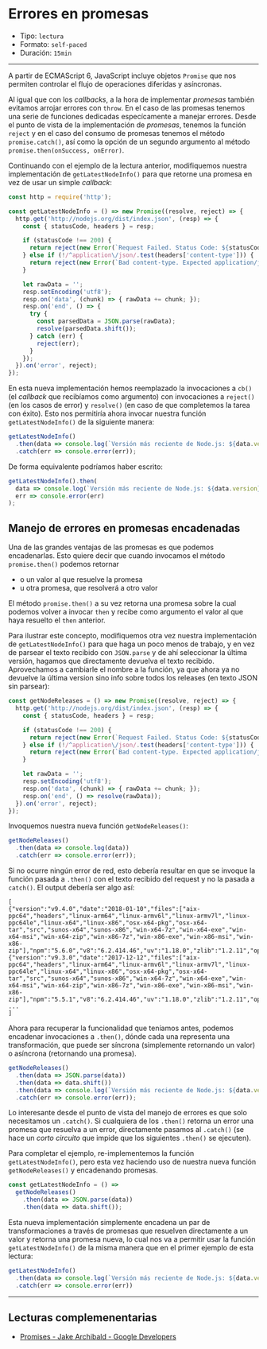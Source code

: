 # Errores en promesas

* Tipo: `lectura`
* Formato: `self-paced`
* Duración: `15min`

***

A partir de ECMAScript 6, JavaScript incluye objetos `Promise` que nos permiten
controlar el flujo de operaciones diferidas y asíncronas.

Al igual que con los _callbacks_, a la hora de implementar _promesas_ también
evitamos arrojar errores con `throw`. En el caso de las promesas tenemos una
serie de funciones dedicadas especícamente a manejar errores. Desde el punto de
vista de la implementación de _promesas_, tenemos la función `reject` y en el
caso del consumo de promesas tenemos el método `promise.catch()`, así como la
opción de un segundo argumento al método `promise.then(onSuccess, onError)`.

Continuando con el ejemplo de la lectura anterior, modifiquemos nuestra
implementación de `getLatestNodeInfo()` para que retorne una promesa en vez de
usar un simple _callback_:

```js
const http = require('http');

const getLatestNodeInfo = () => new Promise((resolve, reject) => {
  http.get('http://nodejs.org/dist/index.json', (resp) => {
    const { statusCode, headers } = resp;

    if (statusCode !== 200) {
      return reject(new Error(`Request Failed. Status Code: ${statusCode}`));
    } else if (!/^application\/json/.test(headers['content-type'])) {
      return reject(new Error(`Bad content-type. Expected application/json but got ${contentType}`));
    }

    let rawData = '';
    resp.setEncoding('utf8');
    resp.on('data', (chunk) => { rawData += chunk; });
    resp.on('end', () => {
      try {
        const parsedData = JSON.parse(rawData);
        resolve(parsedData.shift());
      } catch (err) {
        reject(err);
      }
    });
  }).on('error', reject);
});
```

En esta nueva implementación hemos reemplazado la invocaciones a `cb()` (el
_callback_ que recibíamos como argumento) con invocaciones a `reject()` (en los
casos de error) y `resolve()` (en caso de que completemos la tarea con éxito).
Esto nos permitiría ahora invocar nuestra función `getLatestNodeInfo()` de la
siguiente manera:

```js
getLatestNodeInfo()
  .then(data => console.log(`Versión más reciente de Node.js: ${data.version}`))
  .catch(err => console.error(err));
```

De forma equivalente podríamos haber escrito:

```js
getLatestNodeInfo().then(
  data => console.log(`Versión más reciente de Node.js: ${data.version}`),
  err => console.error(err)
);
```

## Manejo de errores en promesas encadenadas

Una de las grandes ventajas de las promesas es que podemos encadenarlas. Esto
quiere decir que cuando invocamos el método `promise.then()` podemos retornar

* o un valor al que resuelve la promesa
* u otra promesa, que resolverá a otro valor

El método `promise.then()` a su vez retorna una promesa sobre la cual podemos
volver a invocar `then` y recibe como argumento el valor al que haya resuelto
el `then` anterior.

Para ilustrar este concepto, modifiquemos otra vez nuestra implementación de
`getLatestNodeInfo()` para que haga un poco menos de trabajo, y en vez de
parsear el texto recibido con `JSON.parse` y de ahí seleccionar la última
versión, hagamos que directamente devuelva el texto recibido. Aprovechamos a
cambiarle el nombre a la función, ya que ahora ya no devuelve la última version
sino info sobre todos los releases (en texto JSON sin parsear):

```js
const getNodeReleases = () => new Promise((resolve, reject) => {
  http.get('http://nodejs.org/dist/index.json', (resp) => {
    const { statusCode, headers } = resp;

    if (statusCode !== 200) {
      return reject(new Error(`Request Failed. Status Code: ${statusCode}`));
    } else if (!/^application\/json/.test(headers['content-type'])) {
      return reject(new Error(`Bad content-type. Expected application/json but got ${contentType}`));
    }

    let rawData = '';
    resp.setEncoding('utf8');
    resp.on('data', (chunk) => { rawData += chunk; });
    resp.on('end', () => resolve(rawData));
  }).on('error', reject);
});
```

Invoquemos nuestra nueva función `getNodeReleases()`:

```js
getNodeReleases()
  .then(data => console.log(data))
  .catch(err => console.error(err));
```

Si no ocurre ningún error de red, esto debería resultar en que se invoque la
función pasada a `.then()` con el texto recibido del request y no la pasada a
`catch()`. El output debería ser algo así:

```text
[
{"version":"v9.4.0","date":"2018-01-10","files":["aix-ppc64","headers","linux-arm64","linux-armv6l","linux-armv7l","linux-ppc64le","linux-x64","linux-x86","osx-x64-pkg","osx-x64-tar","src","sunos-x64","sunos-x86","win-x64-7z","win-x64-exe","win-x64-msi","win-x64-zip","win-x86-7z","win-x86-exe","win-x86-msi","win-x86-zip"],"npm":"5.6.0","v8":"6.2.414.46","uv":"1.18.0","zlib":"1.2.11","openssl":"1.0.2n","modules":"59","lts":false},
{"version":"v9.3.0","date":"2017-12-12","files":["aix-ppc64","headers","linux-arm64","linux-armv6l","linux-armv7l","linux-ppc64le","linux-x64","linux-x86","osx-x64-pkg","osx-x64-tar","src","sunos-x64","sunos-x86","win-x64-7z","win-x64-exe","win-x64-msi","win-x64-zip","win-x86-7z","win-x86-exe","win-x86-msi","win-x86-zip"],"npm":"5.5.1","v8":"6.2.414.46","uv":"1.18.0","zlib":"1.2.11","openssl":"1.0.2n","modules":"59","lts":false},
...
]
```

Ahora para recuperar la funcionalidad que teníamos antes, podemos encadenar
invocaciones a `.then()`, dónde cada una representa una transformación, que
puede ser síncrona (simplemente retornando un valor) o asíncrona (retornando una
promesa).

```js
getNodeReleases()
  .then(data => JSON.parse(data))
  .then(data => data.shift())
  .then(data => console.log(`Versión más reciente de Node.js: ${data.version}`))
  .catch(err => console.error(err));
```

Lo interesante desde el punto de vista del manejo de errores es que solo
necesitamos un `.catch()`. Si cualquiera de los `.then()` retorna un error una
promesa que resuelva a un error, directamente pasamos al `.catch()` (se hace
un _corto circuito_ que impide que los siguientes `.then()` se ejecuten).

Para completar el ejemplo, re-implementemos la función `getLatestNodeInfo()`,
pero esta vez haciendo uso de nuestra nueva función `getNodeReleases()` y
encadenando promesas.

```js
const getLatestNodeInfo = () =>
  getNodeReleases()
    .then(data => JSON.parse(data))
    .then(data => data.shift());
```

Esta nueva implementación simplemente encadena un par de transformaciones a
través de promesas que resuelven directamente a un valor y retorna una promesa
nueva, lo cual nos va a permitir usar la función `getLatestNodeInfo()` de la
misma manera que en el primer ejemplo de esta lectura:

```js
getLatestNodeInfo()
  .then(data => console.log(`Versión más reciente de Node.js: ${data.version}`))
  .catch(err => console.error(err))
```

***

## Lecturas complemenentarias

* [Promises - Jake Archibald - Google Developers](https://developers.google.com/web/fundamentals/primers/promises)
